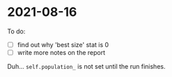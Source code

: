 # 2021-08-16
To  do:
- [ ] find out why 'best size' stat is 0
- [ ] write more notes on the report

Duh... `self.population_` is not set until the run finishes.  
